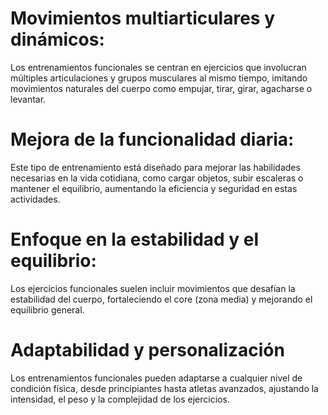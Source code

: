 # Movimientos multiarticulares y dinámicos: 
Los entrenamientos funcionales se centran en ejercicios que involucran múltiples articulaciones y grupos musculares al mismo tiempo, imitando movimientos naturales del cuerpo como empujar, tirar, girar, agacharse o levantar.

# Mejora de la funcionalidad diaria:
Este tipo de entrenamiento está diseñado para mejorar las habilidades necesarias en la vida cotidiana, como cargar objetos, subir escaleras o mantener el equilibrio, aumentando la eficiencia y seguridad en estas actividades.

# Enfoque en la estabilidad y el equilibrio:
Los ejercicios funcionales suelen incluir movimientos que desafían la estabilidad del cuerpo, fortaleciendo el core (zona media) y mejorando el equilibrio general.

# Adaptabilidad y personalización
Los entrenamientos funcionales pueden adaptarse a cualquier nivel de condición física, desde principiantes hasta atletas avanzados, ajustando la intensidad, el peso y la complejidad de los ejercicios.